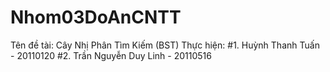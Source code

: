 # Nhom03DoAnCNTT
Tên đề tài: Cây Nhị Phân Tìm Kiếm (BST)
Thực hiện:
        #1. Huỳnh Thanh Tuấn - 20110120
        #2. Trần Nguyễn Duy Linh - 20110516
